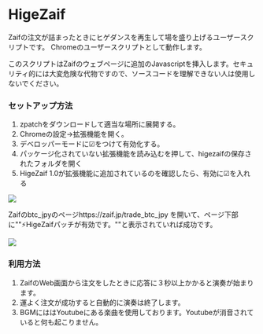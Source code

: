 # HigeZaif
Zaifの注文が詰まったときにヒゲダンスを再生して場を盛り上げるユーザースクリプトです。
Chromeのユーザースクリプトとして動作します。

このスクリプトはZaifのウェブページに追加のJavascriptを挿入します。セキュリティ的には大変危険な代物ですので、ソースコードを理解できない人は使用しないでください。


### セットアップ方法
1. zpatchをダウンロードして適当な場所に展開する。
2. Chromeの設定→拡張機能を開く。
3. デベロッパーモードに☑をつけて有効化する。
4. パッケージ化されていない拡張機能を読み込むを押して、higezaifの保存されたフォルダを開く
5. HigeZaif 1.0が拡張機能に追加されているのを確認したら、有効に☑を入れる

<img src="http://cdn-ak.f.st-hatena.com/images/fotolife/n/nyatla/20170327/20170327170820_original.png?1490602113"/>



Zaifのbtc_jpyのページhttps://zaif.jp/trade_btc_jpy を開いて、ページ下部に""⚡HigeZaifパッチが有効です。""と表示されていれば成功です。

<img src="http://cdn-ak.f.st-hatena.com/images/fotolife/n/nyatla/20170212/20170212233856_original.png?1486910344"/>


### 利用方法

1. ZaifのWeb画面から注文をしたときに応答に３秒以上かかると演奏が始まります。
2. 運よく注文が成功すると自動的に演奏は終了します。
3. BGMにははYoutubeにある楽曲を使用しております。Youtubeが消音されていると何も起こりません。
